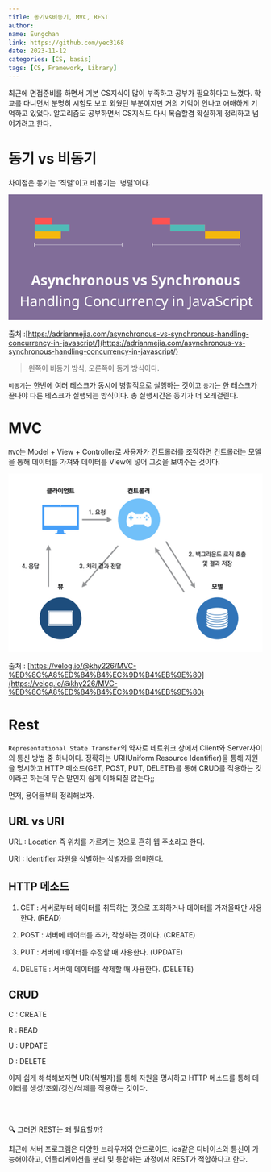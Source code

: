 ```yaml
---
title: 동기vs비동기, MVC, REST
author:
name: Eungchan
link: https://github.com/yec3168
date: 2023-11-12
categories: [CS, basis]
tags: [CS, Framework, Library]
---
```


최근에 면접준비를 하면서 기본 CS지식이 많이 부족하고 공부가 필요하다고 느꼈다. 학교를 다니면서 분명히 시험도 보고 외웠던 부분이지만 거의 기억이 안나고 애매하게 기억하고 있었다. 알고리즘도 공부하면서 CS지식도 다시 복습할겸 확실하게 정리하고 넘어가려고 한다.

# 동기 vs 비동기
차이점은 동기는 '직렬'이고 비동기는 '병렬'이다. 

![동기비동기](/assets/img/cs/basic_1/1.png)

출처 :[https://adrianmejia.com/asynchronous-vs-synchronous-handling-concurrency-in-javascript/](https://adrianmejia.com/asynchronous-vs-synchronous-handling-concurrency-in-javascript/)

>왼쪽이 비동기 방식, 오른쪽이 동기 방식이다.

`비동기`는 한번에 여러 테스크가 동시에 병렬적으로 실행하는 것이고 `동기`는 한 테스크가 끝나야 다른 테스크가 실행되는 방식이다. 
총 실행시간은 동기가 더 오래걸린다. 

# MVC
`MVC`는 Model + View + Controller로 사용자가 컨트롤러를 조작하면 컨트롤러는 모델을 통해 데이터를 가져와 데이터를 View에 넣어 그것을 보여주는 것이다.

![MVC](/assets/img/cs/basic_1/mvc.jpeg)

출처 : [https://velog.io/@khy226/MVC-%ED%8C%A8%ED%84%B4%EC%9D%B4%EB%9E%80](https://velog.io/@khy226/MVC-%ED%8C%A8%ED%84%B4%EC%9D%B4%EB%9E%80)

# Rest
`Representational State Transfer`의 약자로 네트워크 상에서 Client와 Server사이의 통신 방법 중 하나이다. 정확히는 URI(Uniform Resource Identifier)을 통해 자원을 명시하고 HTTP 메소드(GET, POST, PUT, DELETE)를 통해 CRUD를 적용하는 것이라곤 하는데 무슨 말인지 쉽게 이해되질 않는다;;

먼저, 용어들부터 정리해보자.

## URL vs URI

URL : Location 즉 위치를 가르키는 것으로 흔히 웹 주소라고 한다.

URI : Identifier 자원을 식별하는 식별자를 의미한다. 

## HTTP 메소드

1. GET : 서버로부터 데이터를 취득하는 것으로 조회하거나 데이터를 가져올때만 사용한다. (READ)

2. POST : 서버에 데어터를 추가, 작성하는 것이다.  (CREATE)

3. PUT : 서버에 데이터를 수정할 때 사용한다. (UPDATE)

4. DELETE : 서버에 데이터를 삭제할 때 사용한다. (DELETE)

## CRUD
C : CREATE 

R : READ

U : UPDATE

D : DELETE


이제 쉽게 해석해보자면 URI(식별자)를 통해 자원을 명시하고 HTTP 메소드를 통해 데이터를 생성/조회/갱신/삭제를 적용하는 것이다.


<br><br>

🔍 그러면 REST는 왜 필요할까?

최근에 서버 프로그램은 다양한 브라우저와 안드로이드, ios같은 디바이스와 통신이 가능해야하고, 어플리케이션을 분리 및 통합하는 과정에서 REST가 적합하다고 한다.